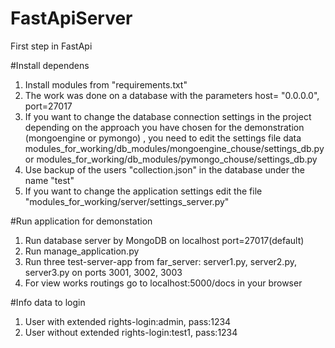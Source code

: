 # FastApiServer
First step in FastApi

#Install dependens

1. Install modules from "requirements.txt"
2. The work was done on a database with the parameters host= "0.0.0.0", port=27017
3. If you want to change the database connection settings in the project depending on the approach you have chosen for the demonstration (mongoengine or pymongo) , you need to edit the settings file data modules_for_working/db_modules/mongoengine_chouse/settings_db.py or modules_for_working/db_modules/pymongo_chouse/settings_db.py
4. Use backup of the users "collection.json" in the database under the name "test"
5. If you want to change the application settings edit the file "modules_for_working/server/settings_server.py"

#Run application for demonstation

1. Run database server by MongoDB on localhost port=27017(default)
2. Run manage_application.py
3. Run three test-server-app from far_server: server1.py, server2.py, server3.py on ports 3001, 3002, 3003
4. For view works routings go to localhost:5000/docs in your browser

#Info data to login

1. User with extended rights-login:admin, pass:1234
2. User without extended rights-login:test1, pass:1234

